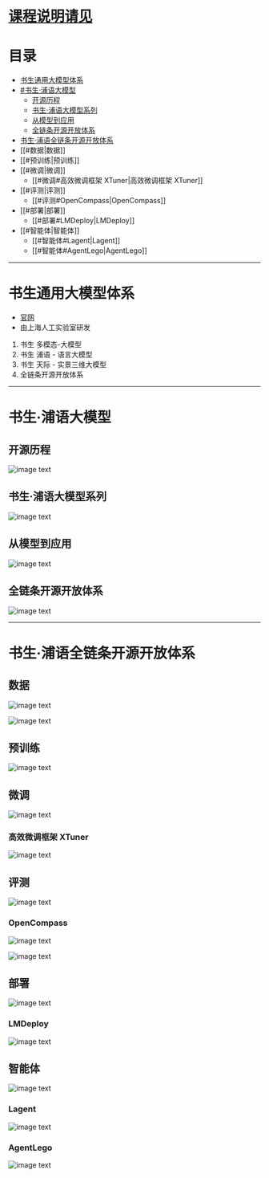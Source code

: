 # [课程说明请见](https://github.com/burningmysoul2077/Notes/blob/main/Datawhale%E7%BB%84%E9%98%9F%E5%AD%A6%E4%B9%A0/%E4%B9%A6%E7%94%9F%E6%B5%A6%E8%AF%AD%E5%AE%9E%E6%88%98/README.MD) 

# 目录
- [书生通用大模型体系](#书生通用大模型体系)
- [#书生·浦语大模型](#书生·浦语大模型)
  - [开源历程](#开源历程)
  - [书生·浦语大模型系列](#书生·浦语大模型系列)
  - [从模型到应用](#从模型到应用)
  - [全链条开源开放体系](#全链条开源开放体系)
- [书生·浦语全链条开源开放体系](#书生·浦语全链条开源开放体系)
- [[#数据|数据]]
- [[#预训练|预训练]]
- [[#微调|微调]]
	- [[#微调#高效微调框架 XTuner|高效微调框架 XTuner]]
- [[#评测|评测]]
	- [[#评测#OpenCompass|OpenCompass]]
- [[#部署|部署]]
	- [[#部署#LMDeploy|LMDeploy]]
- [[#智能体|智能体]]
	- [[#智能体#Lagent|Lagent]]
	- [[#智能体#AgentLego|AgentLego]]

---


# 书生通用大模型体系

-  [官网](https://intern-ai.org.cn/home)
-  由上海人工实验室研发

1. 书生 多模态-大模型
2.  书生 浦语 - 语言大模型
3.  书生 天际 - 实景三维大模型
4.  全链条开源开放体系

---

# 书生·浦语大模型

## 开源历程

![image text](https://raw.githubusercontent.com/burningmysoul2077/Notes/main/ScreenShots/Datawhale%E7%BB%84%E9%98%9F%E5%AD%A6%E4%B9%A0/Pasted%20image%2020240105140906.png)

## 书生·浦语大模型系列

![image text](https://raw.githubusercontent.com/burningmysoul2077/Notes/main/ScreenShots/Datawhale%E7%BB%84%E9%98%9F%E5%AD%A6%E4%B9%A0/Pasted%20image%2020240105141658.png)


## 从模型到应用

![image text](https://raw.githubusercontent.com/burningmysoul2077/Notes/main/ScreenShots/Datawhale%E7%BB%84%E9%98%9F%E5%AD%A6%E4%B9%A0/Pasted%20image%2020240105144846.png)


## 全链条开源开放体系

![image text](https://raw.githubusercontent.com/burningmysoul2077/Notes/main/ScreenShots/Datawhale%E7%BB%84%E9%98%9F%E5%AD%A6%E4%B9%A0/Pasted%20image%2020240105145224.png)

---

# 书生·浦语全链条开源开放体系

## 数据

![image text](https://raw.githubusercontent.com/burningmysoul2077/Notes/main/ScreenShots/Datawhale%E7%BB%84%E9%98%9F%E5%AD%A6%E4%B9%A0/Pasted%20image%2020240105145548.png)

![image text](https://raw.githubusercontent.com/burningmysoul2077/Notes/main/ScreenShots/Datawhale%E7%BB%84%E9%98%9F%E5%AD%A6%E4%B9%A0/Pasted%20image%2020240105153156.png)

## 预训练

![image text](https://raw.githubusercontent.com/burningmysoul2077/Notes/main/ScreenShots/Datawhale%E7%BB%84%E9%98%9F%E5%AD%A6%E4%B9%A0/Pasted%20image%2020240105153243.png)

## 微调

![image text](https://raw.githubusercontent.com/burningmysoul2077/Notes/main/ScreenShots/Datawhale%E7%BB%84%E9%98%9F%E5%AD%A6%E4%B9%A0/Pasted%20image%2020240105153731.png)

### 高效微调框架 XTuner

![image text](https://raw.githubusercontent.com/burningmysoul2077/Notes/main/ScreenShots/Datawhale%E7%BB%84%E9%98%9F%E5%AD%A6%E4%B9%A0/Pasted%20image%2020240105154154.png)

## 评测

![image text](https://raw.githubusercontent.com/burningmysoul2077/Notes/main/ScreenShots/Datawhale%E7%BB%84%E9%98%9F%E5%AD%A6%E4%B9%A0/Pasted%20image%2020240105154448.png)

### OpenCompass

![image text](https://raw.githubusercontent.com/burningmysoul2077/Notes/main/ScreenShots/Datawhale%E7%BB%84%E9%98%9F%E5%AD%A6%E4%B9%A0/Pasted%20image%2020240105154913.png)

![image text](https://raw.githubusercontent.com/burningmysoul2077/Notes/main/ScreenShots/Datawhale%E7%BB%84%E9%98%9F%E5%AD%A6%E4%B9%A0/Pasted%20image%2020240105155001.png)

## 部署

![image text](https://raw.githubusercontent.com/burningmysoul2077/Notes/main/ScreenShots/Datawhale%E7%BB%84%E9%98%9F%E5%AD%A6%E4%B9%A0/Pasted%20image%2020240105155327.png)

### LMDeploy

![image text](https://raw.githubusercontent.com/burningmysoul2077/Notes/main/ScreenShots/Datawhale%E7%BB%84%E9%98%9F%E5%AD%A6%E4%B9%A0/Pasted%20image%2020240105155636.png)

## 智能体

![image text](https://raw.githubusercontent.com/burningmysoul2077/Notes/main/ScreenShots/Datawhale%E7%BB%84%E9%98%9F%E5%AD%A6%E4%B9%A0/Pasted%20image%2020240105160045.png)

### Lagent

![image text](https://raw.githubusercontent.com/burningmysoul2077/Notes/main/ScreenShots/Datawhale%E7%BB%84%E9%98%9F%E5%AD%A6%E4%B9%A0/Pasted%20image%2020240105160211.png)

### AgentLego

![image text](https://raw.githubusercontent.com/burningmysoul2077/Notes/main/ScreenShots/Datawhale%E7%BB%84%E9%98%9F%E5%AD%A6%E4%B9%A0/Pasted%20image%2020240105160523.png)
